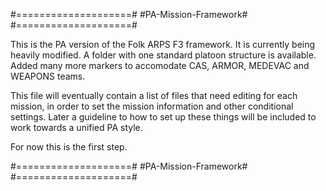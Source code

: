 #====================#
#PA-Mission-Framework#
#====================#

This is the PA version of the Folk ARPS F3 framework.
It is currently being heavily modified.
A folder with one standard platoon structure is available.
Added many more markers to accomodate CAS, ARMOR, MEDEVAC and WEAPONS teams.

This file will eventually contain a list of files that need editing for each mission,
in order to set the mission information and other conditional settings.
Later a guideline to how to set up these things will be included to work towards a 
unified PA style.

For now this is the first step.

#====================#
#PA-Mission-Framework#
#====================#
